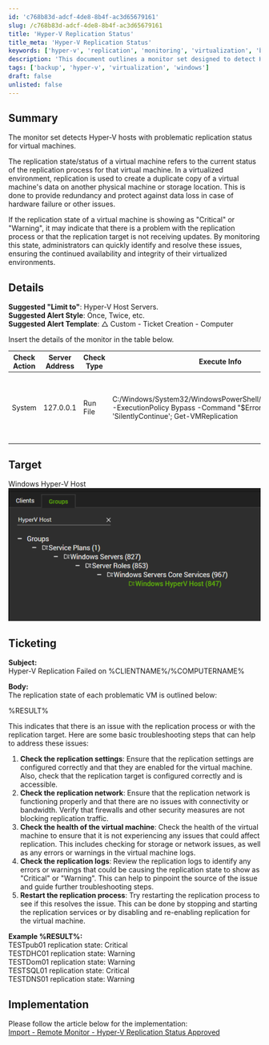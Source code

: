 ```yaml
---
id: 'c768b83d-adcf-4de8-8b4f-ac3d65679161'
slug: /c768b83d-adcf-4de8-8b4f-ac3d65679161
title: 'Hyper-V Replication Status'
title_meta: 'Hyper-V Replication Status'
keywords: ['hyper-v', 'replication', 'monitoring', 'virtualization', 'backup']
description: 'This document outlines a monitor set designed to detect Hyper-V hosts with problematic replication status for virtual machines. It provides insights into the replication state of virtual machines, troubleshooting steps, and details for ticketing when issues arise.'
tags: ['backup', 'hyper-v', 'virtualization', 'windows']
draft: false
unlisted: false
---
```


## Summary

The monitor set detects Hyper-V hosts with problematic replication status for virtual machines.

The replication state/status of a virtual machine refers to the current status of the replication process for that virtual machine. In a virtualized environment, replication is used to create a duplicate copy of a virtual machine's data on another physical machine or storage location. This is done to provide redundancy and protect against data loss in case of hardware failure or other issues.

If the replication state of a virtual machine is showing as "Critical" or "Warning", it may indicate that there is a problem with the replication process or that the replication target is not receiving updates. By monitoring this state, administrators can quickly identify and resolve these issues, ensuring the continued availability and integrity of their virtualized environments.

## Details

**Suggested "Limit to"**: Hyper-V Host Servers.  
**Suggested Alert Style**: Once, Twice, etc.  
**Suggested Alert Template**: △ Custom - Ticket Creation - Computer  

Insert the details of the monitor in the table below.

| Check Action | Server Address | Check Type | Execute Info | Comparator | Interval | Result |
|--------------|----------------|-------------|---------------|------------|----------|--------|
| System       | 127.0.0.1     | Run File    | C:/Windows/System32/WindowsPowerShell/v1.0/powershell.exe -ExecutionPolicy Bypass -Command "$ErroractionPreference= 'SilentlyContinue'; Get-VMReplication | Where-Object \{($_.health -like 'Critical') -or ($_.health -like 'Warning')} | Foreach-Object \{Write-Output \"$( $_.name) replication state: $( $_.health)\"}" | Does Not Contain | 3600 | replication state: |

## Target

Windows Hyper-V Host  
![Hyper-V Host](../../../static/img/docs/c768b83d-adcf-4de8-8b4f-ac3d65679161/image_1.png)

## Ticketing

**Subject:**  
Hyper-V Replication Failed on %CLIENTNAME%/%COMPUTERNAME%

**Body:**  
The replication state of each problematic VM is outlined below:

%RESULT%

This indicates that there is an issue with the replication process or with the replication target. Here are some basic troubleshooting steps that can help to address these issues:

1. **Check the replication settings**: Ensure that the replication settings are configured correctly and that they are enabled for the virtual machine. Also, check that the replication target is configured correctly and is accessible.
2. **Check the replication network**: Ensure that the replication network is functioning properly and that there are no issues with connectivity or bandwidth. Verify that firewalls and other security measures are not blocking replication traffic.
3. **Check the health of the virtual machine**: Check the health of the virtual machine to ensure that it is not experiencing any issues that could affect replication. This includes checking for storage or network issues, as well as any errors or warnings in the virtual machine logs.
4. **Check the replication logs**: Review the replication logs to identify any errors or warnings that could be causing the replication state to show as "Critical" or "Warning". This can help to pinpoint the source of the issue and guide further troubleshooting steps.
5. **Restart the replication process**: Try restarting the replication process to see if this resolves the issue. This can be done by stopping and starting the replication services or by disabling and re-enabling replication for the virtual machine.

**Example %RESULT%:**  
TESTpub01 replication state: Critical  
TESTDHC01 replication state: Warning  
TESTDom01 replication state: Warning  
TESTSQL01 replication state: Critical  
TESTDNS01 replication state: Warning  

## Implementation

Please follow the article below for the implementation:  
[Import - Remote Monitor - Hyper-V Replication Status Approved](/docs/f201b6f8-2844-484b-b3f8-79e1fd76e819)